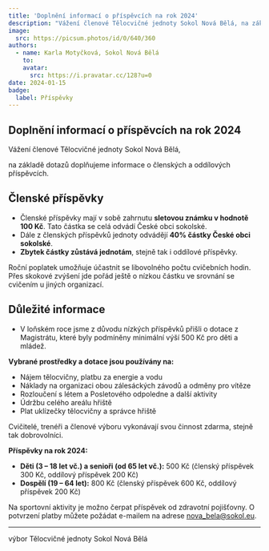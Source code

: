 ```yaml
---
title: 'Doplnění informací o příspěvcích na rok 2024'
description: "Vážení členové Tělocvičné jednoty Sokol Nová Bělá, na základě dotazů doplňujeme informace o členských a oddílových příspěvcích."
image:
  src: https://picsum.photos/id/0/640/360
authors:
  - name: Karla Motyčková, Sokol Nová Bělá
    to: 
    avatar:
      src: https://i.pravatar.cc/128?u=0
date: 2024-01-15
badge:
  label: Příspěvky
---
```

## Doplnění informací o příspěvcích na rok 2024

Vážení členové Tělocvičné jednoty Sokol Nová Bělá,

na základě dotazů doplňujeme informace o členských a oddílových příspěvcích.

## Členské příspěvky

- Členské příspěvky mají v sobě zahrnutu **sletovou známku v hodnotě 100 Kč**. Tato částka se celá odvádí České obci sokolské.
- Dále z členských příspěvků jednoty odvádějí **40% částky České obci sokolské**.
- **Zbytek částky zůstává jednotám**, stejně tak i oddílové příspěvky.

Roční poplatek umožňuje účastnit se libovolného počtu cvičebních hodin. Přes skokové zvýšení jde pořád ještě o nízkou částku ve srovnání se cvičením u jiných organizací.

## Důležité informace

- V loňském roce jsme z důvodu nízkých příspěvků přišli o dotace z Magistrátu, které byly podmíněny minimální výší 500 Kč pro děti a mládež.

**Vybrané prostředky a dotace jsou používány na:**
- Nájem tělocvičny, platbu za energie a vodu
- Náklady na organizaci obou zálesáckých závodů a odměny pro vítěze
- Rozloučení s létem a Posletového odpoledne a další aktivity
- Údržbu celého areálu hřiště
- Plat uklízečky tělocvičny a správce hřiště

Cvičitelé, trenéři a členové výboru vykonávají svou činnost zdarma, stejně tak dobrovolníci.

**Příspěvky na rok 2024:**
- **Děti (3 – 18 let vč.) a senioři (od 65 let vč.):** 500 Kč (členský příspěvek 300 Kč, oddílový příspěvek 200 Kč)
- **Dospělí (19 – 64 let):** 800 Kč (členský příspěvek 600 Kč, oddílový příspěvek 200 Kč)

Na sportovní aktivity je možno čerpat příspěvek od zdravotní pojišťovny. O potvrzení platby můžete požádat e-mailem na adrese nova_bela@sokol.eu.

---

výbor Tělocvičné jednoty Sokol Nová Bělá
